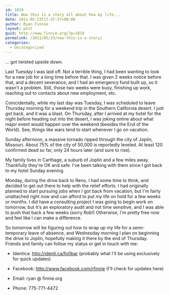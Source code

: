 ```yaml
---
id: 1819
title: Now this is a story all about how my life...
date: 2011-05-23T17:47:57+00:00
author: Ryan Finnie
layout: post
guid: http://www.finnie.org/?p=1819
permalink: /2011/05/23/now-this-is-a-story/
categories:
  - Uncategorized
---
```

... got twisted upside down.

Last Tuesday I was laid off. Not a terrible thing, I had been wanting to look for a new job for a long time before that. I was given 2 weeks notice before that, and a decent severance, and I had an emergency fund built up, so it wasn't a problem. Still, those two weeks were busy, finishing up work, reaching out to contacts about new employment, etc.

Coincidentally, while my last day was Tuesday, I was scheduled to leave Thursday morning for a weekend trip in the Southern California desert. I just got back, and it was a blast. On Thursday, after I arrived at my hotel for the night before heading out into the desert, I was joking online about what major event would happen over the weekend (besides the End of the World). See, things like wars tend to start whenever I go on vacation.

Sunday afternoon, a massive tornado ripped through the city of Joplin, Missouri. About 75% of the city of 50,000 is reportedly leveled. At least 120 confirmed dead so far, only 24 hours later (and sure to rise).

My family lives in Carthage, a suburb of Joplin and a few miles away. Thankfully they're OK and safe. I've been talking with them since I got back to my hotel Sunday evening.

Monday, during the drive back to Reno, I had some time to think, and decided to get out there to help with the relief efforts. I had originally planned to start pursuing jobs when I got back from vacation, but I'm fairly unattached right now and can afford to put my life on hold for a few weeks or months. I did have a consulting project I was going to begin work on tomorrow, but it's an exploratory audit and not time sensitive, and I was able to push that back a few weeks (sorry Rob!) Otherwise, I'm pretty free now and feel like I can make a difference.

So tomorrow will be figuring out how to wrap up my life for a semi-temporary leave of absence, and Wednesday morning I plan on beginning the drive to Joplin, hopefully making it there by the end of Thursday. Friends and family can follow my status or get in touch with me:

* Identica: <http://identi.ca/fo0bar> (probably what I'll be using exclusively for quick updates)
  
* Facebook: <http://www.facebook.com/rfinnie> (I'll check for updates here)
  
* Email: ryan @ finnie.org
  
* Phone: 775-771-4472
